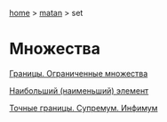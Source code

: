 [home](../../) > [matan](../) > set

# Множества

[Границы. Ограниченные множества](border)

[Наибольший (наименьший) элемент](max)

[Точные границы. Супремум. Инфимум](sup)

